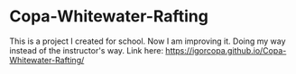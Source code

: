 # Copa-Whitewater-Rafting
This is a project I created for school. Now I am improving it. Doing my way instead of the instructor's way.
Link here: https://igorcopa.github.io/Copa-Whitewater-Rafting/
